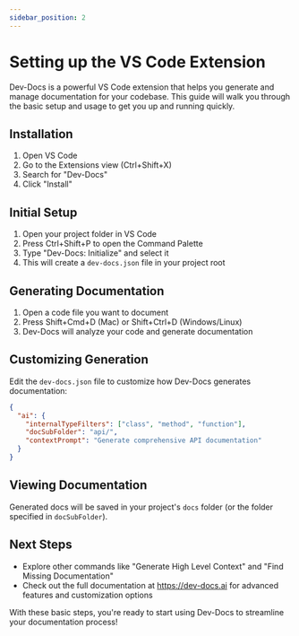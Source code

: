 ```yaml
---
sidebar_position: 2
---
```


# Setting up the VS Code Extension

Dev-Docs is a powerful VS Code extension that helps you generate and manage documentation for your codebase. This guide will walk you through the basic setup and usage to get you up and running quickly.

## Installation

1. Open VS Code
2. Go to the Extensions view (Ctrl+Shift+X)
3. Search for "Dev-Docs"
4. Click "Install"

## Initial Setup

1. Open your project folder in VS Code
2. Press Ctrl+Shift+P to open the Command Palette
3. Type "Dev-Docs: Initialize" and select it
4. This will create a `dev-docs.json` file in your project root

## Generating Documentation

1. Open a code file you want to document
2. Press Shift+Cmd+D (Mac) or Shift+Ctrl+D (Windows/Linux)
3. Dev-Docs will analyze your code and generate documentation

## Customizing Generation

Edit the `dev-docs.json` file to customize how Dev-Docs generates documentation:

```json
{
  "ai": {
    "internalTypeFilters": ["class", "method", "function"],
    "docSubFolder": "api/",
    "contextPrompt": "Generate comprehensive API documentation"
  }
}
```

## Viewing Documentation

Generated docs will be saved in your project's `docs` folder (or the folder specified in `docSubFolder`).

## Next Steps

- Explore other commands like "Generate High Level Context" and "Find Missing Documentation"
- Check out the full documentation at https://dev-docs.ai for advanced features and customization options

With these basic steps, you're ready to start using Dev-Docs to streamline your documentation process!